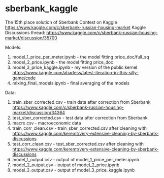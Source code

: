 # sberbank_kaggle
The 15th place solution of Sberbank Contest on Kaggle https://www.kaggle.com/c/sberbank-russian-housing-market
Kaggle Discussions thread: https://www.kaggle.com/c/sberbank-russian-housing-market/discussion/35700

Models:

1. model_1_price_per_meter.ipynb - the model fitting price_doc/full_sq
2. model_2_price.ipynb - the model fitting price_doc
3. model_3_price_kaggle.ipynb - my version of the public kernel https://www.kaggle.com/aharless/latest-iteration-in-this-silly-game/code
4. mixing_final_models.ipynb - final averaging of the models

Data:

1. train_sber_corrected.csv - train data after correction from Sberbank https://www.kaggle.com/c/sberbank-russian-housing-market/discussion/34364
2. test_sber_corrected.csv - test data after correction from Sberbank
3. macro.csv - macroeconomic data
4. train_corr_clean.csv - train_sber_corrected.csv after cleaning with https://www.kaggle.com/keremt/very-extensive-cleaning-by-sberbank-discussions
5. test_corr_clean.csv - test_sber_corrected.csv after cleaning with https://www.kaggle.com/keremt/very-extensive-cleaning-by-sberbank-discussions
6. model_1_output.csv - output of model_1_price_per_meter.ipynb
7. model_2_output.csv - output of model_2_price.ipynb
8. model_3_output.csv - output of model_3_price_kaggle.ipynb
